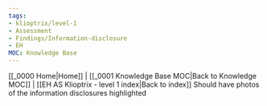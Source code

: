 ```yaml
---
tags:
- klioptrix/level-1
- Assessment
- Findings/Information-disclosure
- EH
MOC: Knowledge Base
---
```

[[_0000 Home|Home]] | [[_0001 Knowledge Base MOC|Back to Knowledge MOC]] | [[EH AS Klioptrix - level 1 index|Back to index]]
Should have photos of the information disclosures highlighted